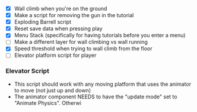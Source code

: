 - [x] Wall climb when you're on the ground
- [x] Make a script for removing the gun in the tutorial
- [x] Exploding Barrell script
- [x] Reset save data when pressing play
- [x] Menu Stack (specifically for having tutorials before you enter a menu)
- [ ] Make a different layer for wall climbing vs wall running
- [x] Speed threshold when trying to wall climb from the floor
- [ ] Elevator platform script for player

### Elevator Script
- This script should work with any moving platform that uses the animator to move (not just up and down)
- The animator component NEEDS to have the "update mode" set to "Animate Physics". Otherwi